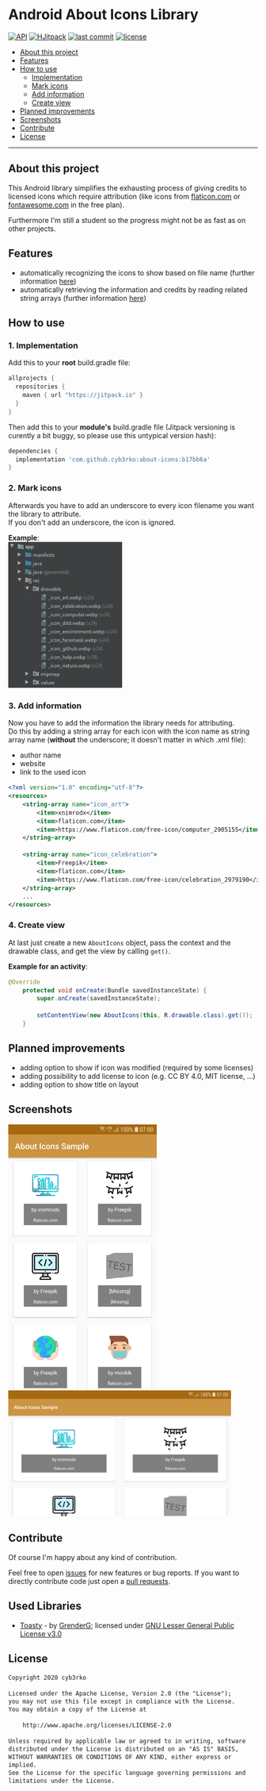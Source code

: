 # Android About Icons Library
[![API](https://img.shields.io/badge/API-23%2B-brightgreen.svg?style=flat)](https://android-arsenal.com/api?level=23)
[![HJitpack](https://jitpack.io/v/cyb3rko/about-icons.svg)](https://jitpack.io/#cyb3rko/about-icons)
[![last commit](https://img.shields.io/github/last-commit/cyb3rko/about-icons?color=F34C9F)](https://github.com/cyb3rko/about-icons/commits/master)
[![license](https://img.shields.io/github/license/cyb3rko/about-icons)](https://www.apache.org/licenses/LICENSE-2.0)

- [About this project](#about-this-project)  
- [Features](#features)  
- [How to use](#how-to-use)  
  - [Implementation](#1-implementation)  
  - [Mark icons](#2-mark-icons)  
  - [Add information](#3-add-information)  
  - [Create view](#4-create-view)  
- [Planned improvements](#planned-improvements)
- [Screenshots](#screenshots)  
- [Contribute](#contribute)  
- [License](#license)  

---

## About this project
This Android library simplifies the exhausting process of giving credits to licensed icons which require attribution (like icons from [flaticon.com](https://flaticon.com) or [fontawesome.com](https://fontawesome.com) in the free plan).

Furthermore I'm still a student so the progress might not be as fast as on other projects.

## Features
- automatically recognizing the icons to show based on file name (further information [here](#2-mark-icons))
- automatically retrieving the information and credits by reading related string arrays (further information [here](#3-add-information))

## How to use

### 1. Implementation
Add this to your **root** build.gradle file:
```gradle
allprojects {
  repositories {
    maven { url "https://jitpack.io" }
  }
}
```

Then add this to your **module's** build.gradle file (Jitpack versioning is curently a bit buggy, so please use this untypical version hash):
```gradle
dependencies {
  implementation 'com.github.cyb3rko:about-icons:b17bb6a'
}
```

### 2. Mark icons
Afterwards you have to add an underscore to every icon filename you want the library to attribute.  
If you don't add an underscore, the icon is ignored.

**Example**:  
<img src=".github/images/mark_icons.webp" width="230">
          
### 3. Add information
Now you have to add the information the library needs for attributing.  
Do this by adding a string array for each icon with the icon name as string array name (**without** the underscore; it doesn't matter in which .xml file):
- author name
- website
- link to the used icon

```xml
<?xml version="1.0" encoding="utf-8"?>
<resources>
    <string-array name="icon_art">
        <item>xnimrodx</item>
        <item>flaticon.com</item>
        <item>https://www.flaticon.com/free-icon/computer_2905155</item>
    </string-array>

    <string-array name="icon_celebration">
        <item>Freepik</item>
        <item>flaticon.com</item>
        <item>https://www.flaticon.com/free-icon/celebration_2979190</item>
    </string-array>
    ...
</resources>
```

### 4. Create view
At last just create a new `AboutIcons` object, pass the context and the drawable class, and get the view by calling `get()`.

**Example for an activity**:
```java
@Override
    protected void onCreate(Bundle savedInstanceState) {
        super.onCreate(savedInstanceState);

        setContentView(new AboutIcons(this, R.drawable.class).get());
    }
```

## Planned improvements
- adding option to show if icon was modified (required by some licenses)
- adding possibility to add license to icon (e.g. CC BY 4.0, MIT license, ...)
- adding option to show title on layout

## Screenshots
<img src=".github/images/screenshot_1.webp" width="300">
<img src=".github/images/screenshot_2.webp" width="450">

## Contribute
Of course I'm happy about any kind of contribution.

Feel free to open [issues](https://github.com/cyb3rko/about-icons/issues) for new features or bug reports.
If you want to directly contribute code just open a [pull requests](https://github.com/cyb3rko/about-icons/pulls).

## Used Libraries
- [Toasty](https://github.com/GrenderG/Toasty) - by [GrenderG](https://github.com/GrenderG); licensed under [GNU Lesser General Public License v3.0](https://github.com/GrenderG/Toasty/blob/master/LICENSE)

## License

    Copyright 2020 cyb3rko

    Licensed under the Apache License, Version 2.0 (the "License");
    you may not use this file except in compliance with the License.
    You may obtain a copy of the License at
    
        http://www.apache.org/licenses/LICENSE-2.0

    Unless required by applicable law or agreed to in writing, software
    distributed under the License is distributed on an "AS IS" BASIS,
    WITHOUT WARRANTIES OR CONDITIONS OF ANY KIND, either express or implied.
    See the License for the specific language governing permissions and
    limitations under the License.
